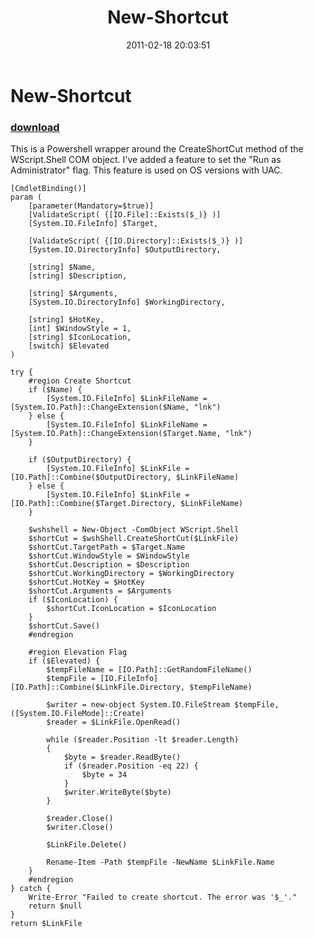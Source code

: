 ﻿---
pid:            2513
poster:         Andy Arismendi
title:          New-Shortcut
date:           2011-02-18 20:03:51
format:         posh
parent:         0
parent:         0

---

# New-Shortcut

### [download](2513.ps1)

This is a Powershell wrapper around the CreateShortCut method of the WScript.Shell COM object. I've added a feature to set the "Run as Administrator" flag. This feature is used on OS versions with UAC. 

```posh
[CmdletBinding()]
param (	
	[parameter(Mandatory=$true)]
	[ValidateScript( {[IO.File]::Exists($_)} )]
	[System.IO.FileInfo] $Target,
	
	[ValidateScript( {[IO.Directory]::Exists($_)} )]
	[System.IO.DirectoryInfo] $OutputDirectory,
	
	[string] $Name,
	[string] $Description,
	
	[string] $Arguments,
	[System.IO.DirectoryInfo] $WorkingDirectory,
	
	[string] $HotKey,
	[int] $WindowStyle = 1,
	[string] $IconLocation,
	[switch] $Elevated
)

try {
	#region Create Shortcut
	if ($Name) {
		[System.IO.FileInfo] $LinkFileName = [System.IO.Path]::ChangeExtension($Name, "lnk")
	} else {
		[System.IO.FileInfo] $LinkFileName = [System.IO.Path]::ChangeExtension($Target.Name, "lnk")
	}
	
	if ($OutputDirectory) {
		[System.IO.FileInfo] $LinkFile = [IO.Path]::Combine($OutputDirectory, $LinkFileName)
	} else {
		[System.IO.FileInfo] $LinkFile = [IO.Path]::Combine($Target.Directory, $LinkFileName)
	}

	$wshshell = New-Object -ComObject WScript.Shell
	$shortCut = $wshShell.CreateShortCut($LinkFile) 
	$shortCut.TargetPath = $Target.Name
	$shortCut.WindowStyle = $WindowStyle
	$shortCut.Description = $Description
	$shortCut.WorkingDirectory = $WorkingDirectory
	$shortCut.HotKey = $HotKey
	$shortCut.Arguments = $Arguments
	if ($IconLocation) {
		$shortCut.IconLocation = $IconLocation
	}
	$shortCut.Save()
	#endregion

	#region Elevation Flag
	if ($Elevated) {
		$tempFileName = [IO.Path]::GetRandomFileName()
		$tempFile = [IO.FileInfo][IO.Path]::Combine($LinkFile.Directory, $tempFileName)
		
		$writer = new-object System.IO.FileStream $tempFile, ([System.IO.FileMode]::Create)
		$reader = $LinkFile.OpenRead()
		
		while ($reader.Position -lt $reader.Length)
		{		
			$byte = $reader.ReadByte()
			if ($reader.Position -eq 22) {
				$byte = 34
			}
			$writer.WriteByte($byte)
		}
		
		$reader.Close()
		$writer.Close()
		
		$LinkFile.Delete()
		
		Rename-Item -Path $tempFile -NewName $LinkFile.Name
	}
	#endregion
} catch {
	Write-Error "Failed to create shortcut. The error was '$_'."
	return $null
}
return $LinkFile

```
